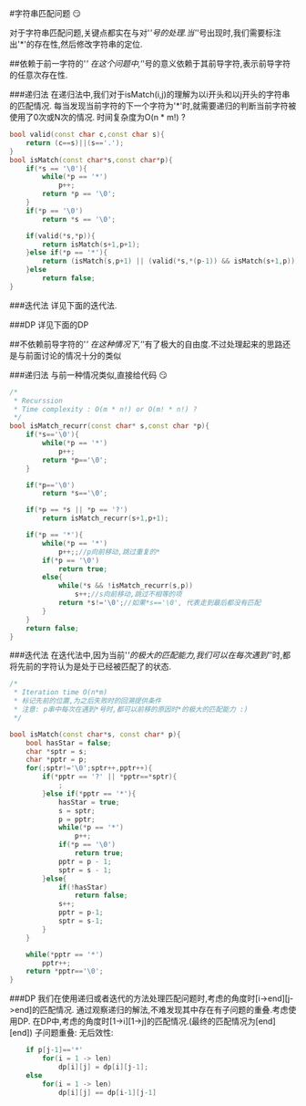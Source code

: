 #字符串匹配问题
:smirk:

对于字符串匹配问题,关键点都实在与对'*'号的处理.当'*'号出现时,我们需要标注出'*'的存在性,然后修改字符串的定位.

##依赖于前一字符的'*'
在这个问题中,'*'号的意义依赖于其前导字符,表示前导字符的任意次存在性.

###递归法
在递归法中,我们对于isMatch(i,j)的理解为以i开头和以j开头的字符串的匹配情况.
每当发现当前字符的下一个字符为'*'时,就需要递归的判断当前字符被使用了0次或N次的情况.
时间复杂度为O(n * m!) ?

```c++
bool valid(const char c,const char s){
	return (c==s)||(s=='.');
}
bool isMatch(const char*s,const char*p){
	if(*s == '\0'){
		while(*p == '*')
			p++;
		return *p == '\0';
	}
	if(*p == '\0')
		return *s == '\0';

	if(valid(*s,*p)){
		return isMatch(s+1,p+1);
	}else if(*p == '*'){
		return (isMatch(s,p+1) || (valid(*s,*(p-1)) && isMatch(s+1,p)));
	}else 
		return false;
}
```

###迭代法
详见下面的迭代法.

###DP
详见下面的DP

##不依赖前导字符的'*'
在这种情况下,'*'有了极大的自由度.不过处理起来的思路还是与前面讨论的情况十分的类似

###递归法
与前一种情况类似,直接给代码 :smirk:

```c++
/*
 * Recurssion
 * Time complexity : O(m * n!) or O(m! * n!) ?
 */
bool isMatch_recurr(const char* s,const char *p){
	if(*s=='\0'){
		while(*p == '*')
			p++;
		return *p=='\0';
	}

	if(*p=='\0')
		return *s=='\0';

	if(*p == *s || *p == '?')
		return isMatch_recurr(s+1,p+1);

	if(*p == '*'){
		while(*p == '*')
			p++;;//p向前移动,跳过重复的*
		if(*p == '\0')
			return true;
		else{
			while(*s && !isMatch_recurr(s,p))
				s++;//s向前移动,跳过不相等的项
			return *s!='\0';//如果*s=='\0', 代表走到最后都没有匹配
		}
	}
	return false;
}
```

###迭代法
在迭代法中,因为当前'*'的极大的匹配能力,我们可以在每次遇到'*'时,都将先前的字符认为是处于已经被匹配了的状态.

```c++
/*
 * Iteration time O(n*m)
 * 标记先前的位置,为之后失败时的回溯提供条件
 * 注意: p串中每次在遇到*号时,都可以前移的原因时*的极大的匹配能力 :)
 */

bool isMatch(const char*s, const char* p){
	bool hasStar = false;
	char *sptr = s;
	char *pptr = p;
	for(;sptr!='\0';sptr++,pptr++){
		if(*pptr == '?' || *pptr==*sptr){
			;
		}else if(*pptr == '*'){
			hasStar = true;
			s = sptr;
			p = pptr;
			while(*p == '*')
				p++;
			if(*p == '\0')
				return true;
			pptr = p - 1;
			sptr = s - 1;
		}else{
			if(!hasStar)
				return false;
			s++;
			pptr = p-1;
			sptr = s-1;
		}
	}

	while(*pptr == '*')
		pptr++;
	return *pptr=='\0';
}
```
###DP
我们在使用递归或者迭代的方法处理匹配问题时,考虑的角度时[i->end][j->end]的匹配情况.
通过观察递归的解法,不难发现其中存在有子问题的重叠.考虑使用DP.
在DP中,考虑的角度时[1->i][1->j]的匹配情况.(最终的匹配情况为[end][end])
子问题重叠:
无后效性:
```c++
	if p[j-1]=='*'
		for(i = 1 -> len)
			dp[i][j] = dp[i][j-1];
	else 
		for(i = 1 -> len)
			dp[i][j] == dp[i-1][j-1]
```
